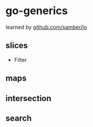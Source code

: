 # go-generics

learned by [github.com/samber/lo](https://github.com/samber/lo)

## slices

* Filter

## maps

## intersection

## search